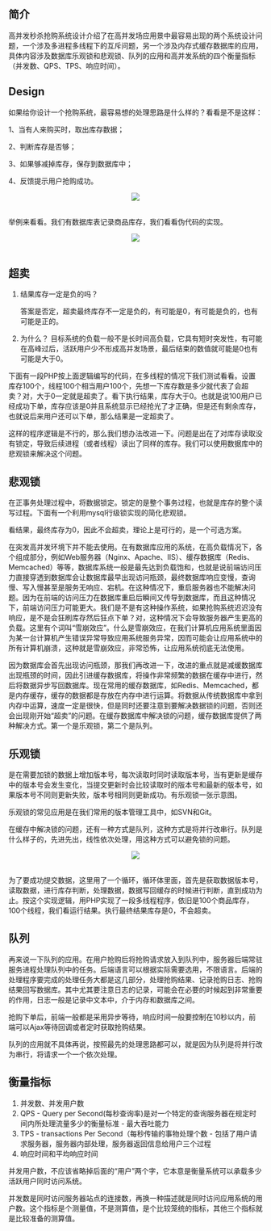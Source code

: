 ## 简介

高并发秒杀抢购系统设计介绍了在高并发场应用景中最容易出现的两个系统设计问题，一个涉及多进程多线程下的互斥问题，另一个涉及内存式缓存数据库的应用，具体内容涉及数据库乐观锁和悲观锁、队列的应用和高并发系统的四个衡量指标（并发数、QPS、TPS、响应时间）。

## Design

如果给你设计一个抢购系统，最容易想的处理思路是什么样的？看看是不是这样：

1、当有人来购买时，取出库存数据；

2、判断库存是否够；

3、如果够减掉库存，保存到数据库中；

4、反馈提示用户抢购成功。

<div align="center"> <img src="https://upload-images.jianshu.io/upload_images/9388586-7594f3cb78d300d5.png?imageMogr2/auto-orient/strip%7CimageView2/2/w/207/format/webp"/> </div><br>

举例来看看。我们有数据库表记录商品库存，我们看看伪代码的实现。

<div align="center"> <img src="https://upload-images.jianshu.io/upload_images/9388586-9302aa7e47721dcc.png?imageMogr2/auto-orient/strip%7CimageView2/2/w/554/format/webp"/> </div><br>

## 超卖

1. 结果库存一定是负的吗？

    答案是否定，超卖最终库存不一定是负的，有可能是0，有可能是负的，也有可能是正的。
    
2. 为什么？
    目标系统的负载一般不是长时间高负载，它具有短时突发性，有可能在高峰过后，活跃用户少不形成高并发场景，最后结束的数值就可能是0也有可能是大于0。
    
下面有一段PHP按上面逻辑编写的代码，在多线程的情况下我们测试看看。设置库存100个，线程100个相当用户100个，先想一下库存数是多少就代表了会超卖？对，大于0一定就是超卖了。看下执行结果，库存大于0。也就是说100用户已经成功下单，库存应该是0并且系统显示已经抢光了才正确，但是还有剩余库存，也就说后来用户还可以下单，那么结果是一定超卖了。

这样的程序逻辑是不行的，那么我们想办法改进一下。问题是出在了对库存读取没有锁定，导致后续进程（或者线程）读出了同样的库存。我们可以使用数据库中的悲观锁来解决这个问题。

## 悲观锁

在正事务处理过程中，将数据锁定。锁定的是整个事务过程，也就是库存的整个读写过程。下面有一个利用mysql行级锁实现的简化悲观锁。

看结果，最终库存为0，因此不会超卖，理论上是可行的，是一个可选方案。

在突发高并发环境下并不能去使用。在有数据库应用的系统，在高负载情况下，各个组成部分，例如Web服务器（Nginx、Apache、IIS）、缓存数据库（Redis、Memcached）等等，数据库系统一般是最先达到负载饱和，也就是说前端访问压力直接穿透到数据库会让数据库最早出现访问瓶颈，最终数据库响应变慢，查询慢、写入慢甚至是服务无响应、宕机。在这种情况下，重启服务器也不能解决问题。因为在前端的访问压力在数据库重启后瞬间又传导到数据库，而且这种情况下，前端访问压力可能更大。我们是不是有这种操作系统，如果抢购系统迟迟没有响应，是不是会狂刷库存然后狂点下单？对，这种情况下会导致服务器产生更高的负载。这里有个词叫“雪崩效应”。什么是雪崩效应，在我们计算机应用系统里面因为某一台计算机产生错误异常导致应用系统服务异常，因而可能会让应用系统中的所有计算机崩溃，这种就是雪崩效应，非常恐怖，让应用系统彻底无法使用。

因为数据库会首先出现访问瓶颈，那我们再改进一下，改进的重点就是减缓数据库出现瓶颈的时间，因此引进缓存数据库，将操作非常频繁的数据在缓存中进行，然后将数据异步写回数据库。现在常用的缓存数据库，如Redis、Memcached，都是内存缓存，缓存的数据都是存放在内存中进行运算。将数据从传统数据库中拿到内存中运算，速度一定是很快，但是同时还要注意到要解决数据锁的问题，否则还会出现刚开始“超卖”的问题。在缓存数据库中解决锁的问题，缓存数据库提供了两种解决方式。第一个是乐观锁，第二个是队列。

## 乐观锁

是在需要加锁的数据上增加版本号，每次读取时同时读取版本号，当有更新是缓存中的版本号会发生变化，当提交更新时会比较读取时的版本号和最新的版本号，如果版本号不同则更新失败，版本号相同则更新成功。有乐观锁一张示意图。

乐观锁的常见应用是在我们常用的版本管理工具中，如SVN和Git。

在缓存中解决锁的问题，还有一种方式是队列，这种方式是将并行改串行。队列是什么样子的，先进先出，线性依次处理，用这种方式可以避免锁的问题。

<div align="center"> <img src="https://upload-images.jianshu.io/upload_images/9388586-0778ea874b976590.png?imageMogr2/auto-orient/strip%7CimageView2/2/w/554/format/webp"/> </div><br>

为了要成功提交数据，这里用了一个循环，循环体里面，首先是获取数据版本号，读取数据，进行库存判断，处理数据，数据写回缓存的时候进行判断，直到成功为止。按这个实现逻辑，用PHP实现了一段多线程程序，依旧是100个商品库存，100个线程，我们看运行结果。执行最终结果库存是0，不会超卖。


## 队列

再来说一下队列的应用。在用户抢购后将抢购请求放入到队列中，服务器后端常驻服务进程处理队列中的任务。后端语言可以根据实际需要选用，不限语言。后端的处理程序要完成的处理任务大都是这几部分，处理抢购结果、记录抢购日志、抢购结果回写数据库。其中尤其要注意日志的记录，可能会在必要的时候起到非常重要的作用，日志一般是记录中文本中，介于内存和数据库之间。

抢购下单后，前端一般都是采用异步等待，响应时间一般要控制在10秒以内，前端可以Ajax等待回调或者定时获取抢购结果。

队列的应用就不具体再说，按照最先的处理思路都可以，就是因为队列是将并行改为串行，将请求一个一个依次处理。


## 衡量指标

1. 并发数、并发用户数
2. QPS - Query per Second(每秒查询率)是对一个特定的查询服务器在规定时间内所处理流量多少的衡量标准 - 最大吞吐能力
3. TPS - transactions Per Second（每秒传输的事物处理个数 - 包括了用户请求服务器，服务器内部处理，服务器返回信息给用户三个过程
4. 响应时间和平均响应时间


并发用户数，不应该省略掉后面的“用户”两个字，它本意是衡量系统可以承载多少活跃用户同时访问系统。

并发数是同时访问服务器站点的连接数，再换一种描述就是同时访问应用系统的用户数。这个指标是个测量值，不是测算值，是个比较笼统的指标，其他三个指标就是比较准备的测算值。



